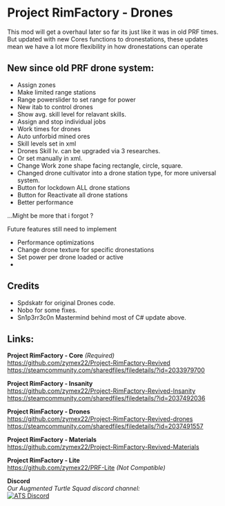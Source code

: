 # Project RimFactory - Drones
This mod will get a overhaul later so far its just like it was in old PRF times.
But updated with new Cores functions to dronestations, these updates mean we have a lot more flexibility in how dronestations can operate





## New since old PRF drone system:
- Assign zones
- Make limited range stations
- Range powerslider to set range for power
- New itab to control drones
- Show avg. skill level for relavant skills.
- Assign and stop individual jobs
- Work times for drones
- Auto unforbid mined ores
- Skill levels set in xml
- Drones Skill lv. can be upgraded via 3 researches.
- Or set manually in xml.
- Change Work zone shape facing rectangle, circle, square.
- Changed drone cultivator into a drone station type, for more universal system.
- Button for lockdown ALL drone stations
- Button for Reactivate all drone stations
- Better performance

...Might be more that i forgot ?


Future features still need to implement
- Performance optimizations
- Change drone texture for specific dronestations
- Set power per drone loaded or active
- 

## Credits
- Spdskatr for original Drones code.
- Nobo for some fixes.
- Sn1p3rr3c0n Mastermind behind most of C# update above.


## Links:
**Project RimFactory - Core** *(Required)*  
https://github.com/zymex22/Project-RimFactory-Revived  
https://steamcommunity.com/sharedfiles/filedetails/?id=2033979700  
  
**Project RimFactory - Insanity**  
https://github.com/zymex22/Project-RimFactory-Revived-Insanity  
https://steamcommunity.com/sharedfiles/filedetails/?id=2037492036  
  
**Project RimFactory - Drones**  
https://github.com/zymex22/Project-RimFactory-Revived-drones  
https://steamcommunity.com/sharedfiles/filedetails/?id=2037491557  
  
**Project RimFactory - Materials**  
https://github.com/zymex22/Project-RimFactory-Revived-Materials  
  
**Project RimFactory - Lite**  
https://github.com/zymex22/PRF-Lite *(Not Compatible)*  
  
**Discord**  
*Our Augmented Turtle Squad discord channel:*  
[![ATS Discord](https://imgur.com/x9KVZun.png)](https://discord.gg/QBr7Wby)
